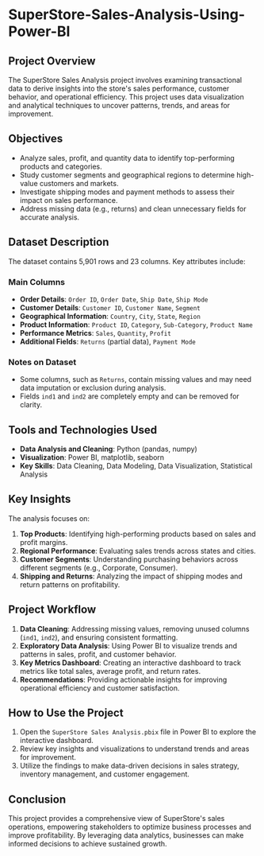 # SuperStore-Sales-Analysis-Using-Power-BI

## Project Overview
The SuperStore Sales Analysis project involves examining transactional data to derive insights into the store's sales performance, customer behavior, and operational efficiency. This project uses data visualization and analytical techniques to uncover patterns, trends, and areas for improvement.

## Objectives
- Analyze sales, profit, and quantity data to identify top-performing products and categories.
- Study customer segments and geographical regions to determine high-value customers and markets.
- Investigate shipping modes and payment methods to assess their impact on sales performance.
- Address missing data (e.g., returns) and clean unnecessary fields for accurate analysis.

## Dataset Description
The dataset contains 5,901 rows and 23 columns. Key attributes include:

### Main Columns
- **Order Details**: `Order ID`, `Order Date`, `Ship Date`, `Ship Mode`
- **Customer Details**: `Customer ID`, `Customer Name`, `Segment`
- **Geographical Information**: `Country`, `City`, `State`, `Region`
- **Product Information**: `Product ID`, `Category`, `Sub-Category`, `Product Name`
- **Performance Metrics**: `Sales`, `Quantity`, `Profit`
- **Additional Fields**: `Returns` (partial data), `Payment Mode`

### Notes on Dataset
- Some columns, such as `Returns`, contain missing values and may need data imputation or exclusion during analysis.
- Fields `ind1` and `ind2` are completely empty and can be removed for clarity.

## Tools and Technologies Used
- **Data Analysis and Cleaning**: Python (pandas, numpy)
- **Visualization**: Power BI, matplotlib, seaborn
- **Key Skills**: Data Cleaning, Data Modeling, Data Visualization, Statistical Analysis

## Key Insights
The analysis focuses on:
1. **Top Products**: Identifying high-performing products based on sales and profit margins.
2. **Regional Performance**: Evaluating sales trends across states and cities.
3. **Customer Segments**: Understanding purchasing behaviors across different segments (e.g., Corporate, Consumer).
4. **Shipping and Returns**: Analyzing the impact of shipping modes and return patterns on profitability.

## Project Workflow
1. **Data Cleaning**: Addressing missing values, removing unused columns (`ind1`, `ind2`), and ensuring consistent formatting.
2. **Exploratory Data Analysis**: Using Power BI to visualize trends and patterns in sales, profit, and customer behavior.
3. **Key Metrics Dashboard**: Creating an interactive dashboard to track metrics like total sales, average profit, and return rates.
4. **Recommendations**: Providing actionable insights for improving operational efficiency and customer satisfaction.

## How to Use the Project
1. Open the `SuperStore Sales Analysis.pbix` file in Power BI to explore the interactive dashboard.
2. Review key insights and visualizations to understand trends and areas for improvement.
3. Utilize the findings to make data-driven decisions in sales strategy, inventory management, and customer engagement.

## Conclusion
This project provides a comprehensive view of SuperStore's sales operations, empowering stakeholders to optimize business processes and improve profitability. By leveraging data analytics, businesses can make informed decisions to achieve sustained growth.

